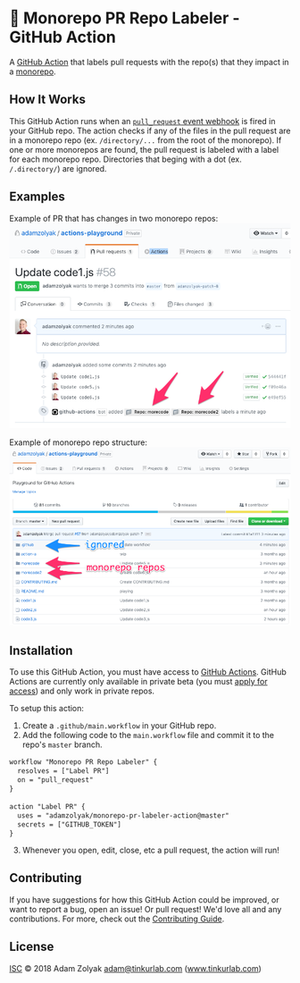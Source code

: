 # 🚊 Monorepo PR Repo Labeler - GitHub Action

A [GitHub Action](https://github.com/features/actions) that labels pull requests with the repo(s) that they impact in a [monorepo](https://en.wikipedia.org/wiki/Monorepo).

## How It Works

This GitHub Action runs when an [`pull_request` event webhook](https://developer.github.com/v3/activity/events/types/#issuesevent) is fired in your GitHub repo. The action checks if any of the files in the pull request are in a monorepo repo (ex. `/directory/...` from the root of the monorepo). If one or more monorepos are found, the pull request is labeled with a label for each monorepo repo. Directories that beging with a dot (ex. `/.directory/`) are ignored.

## Examples

Example of PR that has changes in two monorepo repos:
![GitHub Logo](./docs/labels.png)

Example of monorepo repo structure:
![GitHub Logo](./docs/repos.png)

## Installation

To use this GitHub Action, you must have access to [GitHub Actions](https://github.com/features/actions). GitHub Actions are currently only available in private beta (you must [apply for access](https://github.com/features/actions)) and only work in private repos.

To setup this action:

1. Create a `.github/main.workflow` in your GitHub repo.
2. Add the following code to the `main.workflow` file and commit it to the repo's `master` branch.

```
workflow "Monorepo PR Repo Labeler" {
  resolves = ["Label PR"]
  on = "pull_request"
}

action "Label PR" {
  uses = "adamzolyak/monorepo-pr-labeler-action@master"
  secrets = ["GITHUB_TOKEN"]
}
```

3. Whenever you open, edit, close, etc a pull request, the action will run!

## Contributing

If you have suggestions for how this GitHub Action could be improved, or want to report a bug, open an issue! Or pull request! We'd love all and any contributions. For more, check out the [Contributing Guide](CONTRIBUTING.md).

## License

[ISC](LICENSE) © 2018 Adam Zolyak <adam@tinkurlab.com> (www.tinkurlab.com)
